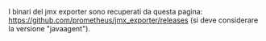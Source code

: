 I binari del jmx exporter sono recuperati da questa pagina: https://github.com/prometheus/jmx_exporter/releases (si deve considerare la versione "javaagent").
